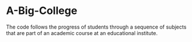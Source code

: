 # A-Big-College
The code follows the progress of students through a sequence of subjects that are part of an academic course at an educational institute.
